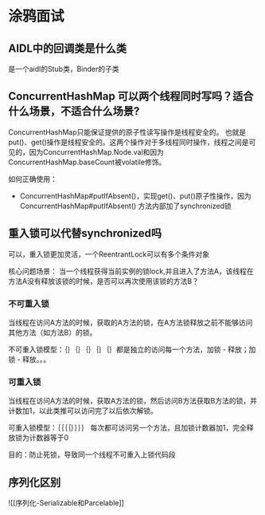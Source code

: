 # 涂鸦面试

## AIDL中的回调类是什么类

是一个aidl的Stub类，Binder的子类

## ConcurrentHashMap 可以两个线程同时写吗？适合什么场景，不适合什么场景?

ConcurrentHashMap只能保证提供的原子性读写操作是线程安全的。
也就是put()、get()操作是线程安全的。这两个操作对于多线程同时操作，线程之间是可见的，因为ConcurrentHashMap.Node.val和因为ConcurrentHashMap.baseCount被volatile修饰。

如何正确使用：
- ConcurrentHashMap#putIfAbsent()，实现get()、put()原子性操作，因为 ConcurrentHashMap#putIfAbsent() 方法内部加了synchronized锁

## 重入锁可以代替synchronized吗

可以，重入锁更加灵活，一个ReentrantLock可以有多个条件对象

核心问题场景： 当一个线程获得当前实例的锁lock,并且进入了方法A，该线程在方法A没有释放该锁的时候，是否可以再次使用该锁的方法B？

### 不可重入锁

当线程在访问A方法的时候，获取的A方法的锁，在A方法锁释放之前不能够访问其他方法（如方法B）的锁。

不可重入锁模型：｛｝｛｝｛｝｛｝｛｝都是独立的访问每一个方法，加锁 - 释放；加锁 - 释放。。。

### 可重入锁

当线程在访问A方法的时候，获取A方法的锁，然后访问B方法获取B方法的锁，并计数加1，以此类推可以访问完了以后依次解锁。

可重入锁模型：｛｛｛｛｝｝｝｝ 每次都可访问另一个方法，且加锁计数器加1，完全释放锁为计数器等于0


目的：防止死锁，导致同一个线程不可重入上锁代码段


## 序列化区别

![[序列化-Serializable和Parcelable]]